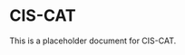 ﻿<!-- 
---
title: "CIS-CAT"
description: "Placeholder description for CIS-CAT"
author: "VintageDon"
tags: ["placeholder", "documentation"]
category: "Compliance"
kb_type: "Reference"
version: "0.1"
status: "Draft"
last_updated: "2025-03-16"
---
-->

# CIS-CAT

This is a placeholder document for CIS-CAT.
